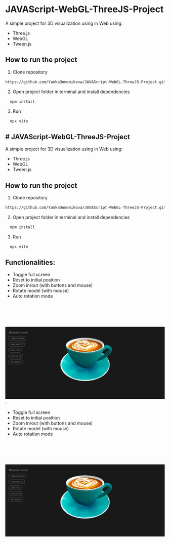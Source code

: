 # JAVAScript-WebGL-ThreeJS-Project
A simple project for 3D visualization using in Web using:
- Three.js
- WebGL
- Tween.js

## How to run the project

1. Clone repository
```bash
https://github.com/YankaDomenikova/JAVAScript-WebGL-ThreeJS-Project.git
```
2. Open project folder in terminal and install dependencies
 ```bash
   npm install 
   ```
3. Run
 ```bash
   npx vite
   ```


## # JAVAScript-WebGL-ThreeJS-Project
A simple project for 3D visualization using in Web using:
- Three.js
- WebGL
- Tween.js

## How to run the project

1. Clone repository
```bash
https://github.com/YankaDomenikova/JAVAScript-WebGL-ThreeJS-Project.git
```
2. Open project folder in terminal and install dependencies
 ```bash
   npm install 
   ```
3. Run
 ```bash
   npx vite
   ```


## Functionalities:
 - Toggle full screen
 - Reset to initial position
 - Zoom in/out (with buttons and mouse)
 - Rotate model (with mouse)
 - Auto rotation mode 

&nbsp;
---
&nbsp;
![Screenshot](/screenshot.png)  
:
 - Toggle full screen
 - Reset to initial position
 - Zoom in/out (with buttons and mouse)
 - Rotate model (with mouse)
 - Auto rotation mode 

&nbsp;
---
&nbsp;
![Screenshot](/screenshot.png)  
